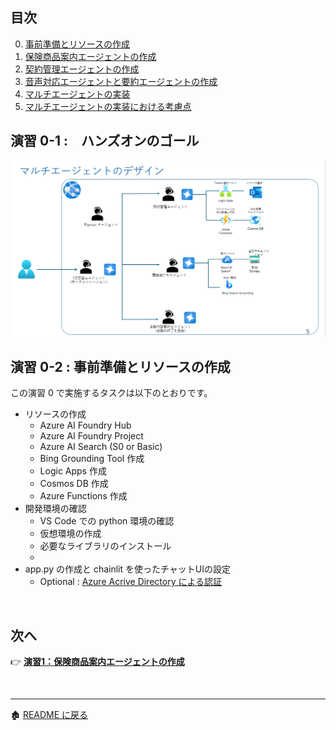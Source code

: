 ## 目次
0. [事前準備とリソースの作成](ex0.md)
1. [保険商品案内エージェントの作成](ex1.md)
2. [契約管理エージェントの作成](ex2.md)
3. [音声対応エージェントと要約エージェントの作成](ex3.md)
4. [マルチエージェントの実装](ex4.md)
5. [マルチエージェントの実装における考慮点](ex5.md)

## 演習 0-1 :　ハンズオンのゴール
![alt text](images/image01.png)

## 演習 0-2 : 事前準備とリソースの作成
この演習 0 で実施するタスクは以下のとおりです。
- リソースの作成
  - Azure AI Foundry Hub
  - Azure AI Foundry Project
  - Azure AI Search (S0 or Basic)
  - Bing Grounding Tool 作成
  - Logic Apps 作成
  - Cosmos DB 作成
  - Azure Functions 作成
- 開発環境の確認
  - VS Code での python 環境の確認
  - 仮想環境の作成
  - 必要なライブラリのインストール
  - 
- app.py の作成と chainlit を使ったチャットUIの設定
  - Optional : [Azure Acrive Directory による認証](https://docs.chainlit.io/authentication/oauth#azure-active-directory)


<br>

## 次へ

👉 [**演習1：保険商品案内エージェントの作成**](ex1.md)

<br>

<hr>

🏚️ [README に戻る](README.md)